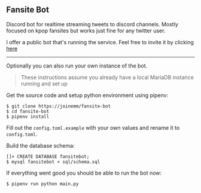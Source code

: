 ## Fansite Bot

Discord bot for realtime streaming tweets to discord channels.
Mostly focused on kpop fansites but works just fine for any twitter user.

I offer a public bot that's running the service. Feel free to invite it by clicking [here](https://discord.com/api/oauth2/authorize?client_id=523863343585296404&permissions=322624&scope=bot)

---

Optionally you can also run your own instance of the bot.

> These instructions assume you already have a local MariaDB instance running and set up

Get the source code and setup python environment using pipenv:
```
$ git clone https://joinemm/fansite-bot
$ cd fansite-bot
$ pipenv install
```

Fill out the `config.toml.example` with your own values and rename it to `config.toml`.

Build the database schema:
```
[]> CREATE DATABASE fansitebot;
$ mysql fansitebot < sql/schema.sql
```

If everything went good you should be able to run the bot now:

```
$ pipenv run python main.py
```
